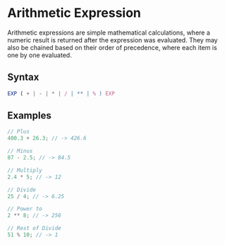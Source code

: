 # Arithmetic Expression

Arithmetic expressions are simple mathematical calculations, where a numeric result is returned after the expression
was evaluated. They may also be chained based on their order of precedence, where each item is one by one evaluated.

## Syntax

```ts
EXP ( + | - | * | / | ** | % ) EXP
```

## Examples

```ts
// Plus
400.3 + 26.3; // -> 426.6

// Minus
87 - 2.5; // -> 84.5

// Multiply
2.4 * 5; // -> 12

// Divide
25 / 4; // -> 6.25

// Power to
2 ** 8; // -> 256

// Rest of Divide
51 % 10; // -> 1
```
